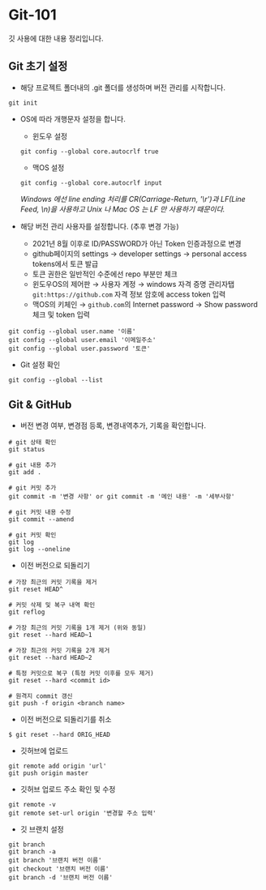 # Git-101

깃 사용에 대한 내용 정리입니다.

## Git 초기 설정

- 해당 프로젝트 폴더내의 .git 폴더를 생성하며 버전 관리를 시작합니다.  

```
git init
```
- OS에 따라 개행문자 설정을 합니다.
  - 윈도우 설정  
  ```
  git config --global core.autocrlf true
  ```
  - 맥OS 설정
  ```
  git config --global core.autocrlf input
  ```
  _Windows 에선 line ending 처리를 CR(Carriage-Return, '\r')과 LF(Line Feed, \n)을 사용하고 Unix 나 Mac OS 는 LF 만 사용하기 때문이다._ 

- 해당 버전 관리 사용자를 설정합니다. (추후 변경 가능)
  - 2021년 8월 이후로 ID/PASSWORD가 아닌 Token 인증과정으로 변경
  - github페이지의 settings → developer settings → personal access tokens에서 토큰 발급
  - 토큰 권한은 일반적인 수준에선 repo 부분만 체크
  - 윈도우OS의 제어판 → 사용자 계정 → windows 자격 증명 관리자탭 `git:https://github.com` 자격 정보 암호에 access token 입력
  - 맥OS의 키체인 → `github.com`의 Internet password → Show password 체크 및 token 입력 
```
git config --global user.name '이름'
git config --global user.email '이메일주소'
git config --global user.password '토큰'
```

- Git 설정 확인
```
git config --global --list
```

## Git & GitHub

- 버전 변경 여부, 변경점 등록, 변경내역추가, 기록을 확인합니다.
```
# git 상태 확인
git status

# git 내용 추가
git add .

# git 커밋 추가
git commit -m '변경 사항' or git commit -m '메인 내용' -m '세부사항'

# git 커밋 내용 수정
git commit --amend

# git 커밋 확인
git log
git log --oneline
```

- 이전 버전으로 되돌리기
```
# 가장 최근의 커밋 기록을 제거
git reset HEAD^

# 커밋 삭제 및 복구 내역 확인
git reflog

# 가장 최근의 커밋 기록을 1개 제거 (위와 동일)
git reset --hard HEAD~1

# 가장 최근의 커밋 기록을 2개 제거
git reset --hard HEAD~2

# 특정 커밋으로 복구 (특정 커밋 이후를 모두 제거)
git reset --hard <commit id>

# 원격지 commit 갱신
git push -f origin <branch name>
```

- 이전 버전으로 되돌리기를 취소
```
$ git reset --hard ORIG_HEAD
```

- 깃허브에 업로드
```
git remote add origin 'url'
git push origin master
```

- 깃허브 업로드 주소 확인 및 수정
```
git remote -v
git remote set-url origin '변경할 주소 입력'
```

- 깃 브랜치 설정
```
git branch
git branch -a
git branch '브랜치 버전 이름'
git checkout '브랜치 버전 이름'
git branch -d '브랜치 버전 이름'
```
